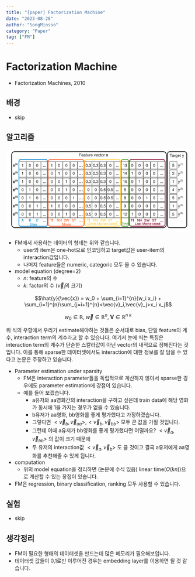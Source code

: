 ```yaml
---
title: "[paper] Factorization Machine"
date: "2023-08-28"
author: "SongMinsoo"
category: "Paper"
tag: ["FM"]
---
```


# Factorization Machine
- Factorization Machines, 2010

## 배경
- skip

## 알고리즘
![img](../image/image_paper/FM.png)

- FM에서 사용하는 데이터의 형태는 위와 같습니다.
  - user와 item은 one-hot으로 인코딩하고 target값은 user-item의 interaction값입니다.
  - 나머지 feature들은 numeric, categoric 모두 올 수 있습니다.
- model equation (degree=2)
  - $n$: feature의 수
  - $k$: factor의 수 ($\vec{v}_i$의 크기)

$$\hat{y}(\vec{x}) = w_0 + \sum_{i=1}^{n}{w_i x_i} + \sum_{i=1}^{n}\sum_{j=i+1}^{n}<\vec{v}_i,\vec{v}_j>x_i x_j$$

$$w_0 \in \mathbb{R},\; \vec{w} \in \mathbb{R}^n ,\; \mathbf{V} \in \mathbb{R}^{n \ k}$$

위 식의 우항에서 우리가 estimate해야하는 것들은 순서대로 bias, 단일 feature의 계수, interaction term의 계수라고 할 수 있습니다. 여기서 눈에 띄는 특징은 interaction term의 계수가 단순한 스칼라값이 아닌 vector의 내적으로 정해진다는 것입니다. 이를 통해 sparse한 데이터셋에서도 interaction에 대한 정보를 잘 담을 수 있다고 논문은 주장하고 있습니다.

- Parameter estimation under sparsity
  - FM은 interaction parameter들을 독립적으로 계산하지 않아서 sparse한 경우에도 parameter estimation에 강점이 있습니다.
  - 예를 들어 보겠습니다.
    - a유저와 aa영화간의 interaction을 구하고 싶은데 train data에 해당 영화가 동시에 1을 가지는 경우가 없을 수 있습니다.
    - b유저가 aa영화, bb영화를 좋게 평가했다고 가정하겠습니다.
    - 그렇다면 $< \vec{v}_b,\vec{v} _ {aa}>, <\vec{v}_b, \vec{v} _ {bb} >$ 모두 큰 값을 가질 것입니다.
    - 그런데 이때 a유저가 bb영화를 좋게 평가했다면 어떨까요? $<\vec{v}_a, \vec{v} _ {bb}>$ 의 값이 크기 때문에
    - 두 유저의 interaction값 $<\vec{v}_a,\vec{v}_b>$ 도 클 것이고 결국 a유저에게 aa영화를 추천해줄 수 있게 됩니다.
- computation
  - 위의 model equation을 정리하면 (논문에 수식 있음) linear time($O(kn)$)으로 계산할 수 있는 장접이 있습니다.
- FM은 regression, binary classification, ranking 모두 사용할 수 있습니다.

## 실험
- skip

## 생각정리
- FM이 필요한 형태의 데이터셋을 만드는데 많은 메모리가 필요해보입니다.
- 데이터셋 값들이 0,1로만 이루어진 경우는 embedding layer를 이용하면 될 것 같습니다.
